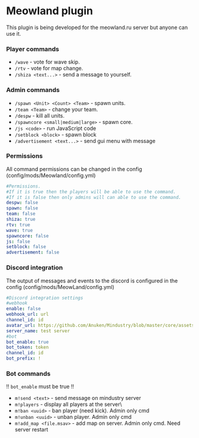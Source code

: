 # Meowland plugin

This plugin is being developed for the meowland.ru server but anyone can use it.

### Player commands

* `/wave` - vote for wave skip. 
* `/rtv` - vote for map change.
* `/shiza <text...>` - send a message to yourself. 

### Admin commands

* `/spawn <Unit> <Count> <Team>` - spawn units.
* `/team <Team>` - change your team.
* `/despw` - kill all units.
* `/spawncore <small|medium|large>` - spawn core.
* `/js <code>` - run JavaScript code
* `/setblock <block>` - spawn block 
* `/advertisement <text...>` - send gui menu with message

### Permissions

All command permissions can be changed in the config (config/mods/Meowland/config.yml)

```yml
#Permissions.
#If it is true then the players will be able to use the command.
#If it is false then only admins will can able to use the command.
despw: false
spawn: false
team: false
shiza: true
rtv: true
wave: true 
spawncore: false
js: false
setblock: false
advertisement: false
```

### Discord integration

The output of messages and events to the discord is configured in the config (config/mods/MeowLand/config.yml)
```yml
#Discord integration settings
#webhook
enable: false
webhook_url: url
channel_id: id
avatar_url: https://github.com/Anuken/Mindustry/blob/master/core/assets-raw/sprites/units/corvus.png?raw=true
server_name: test server
#bot
bot_enable: true
bot_token: token
channel_id: id
bot_prefix: !
```

### Bot commands

!! `bot_enable` must be true !!

* `m!send <text>` - send message on mindustry server
* `m!players` - display all players at the server\
* `m!ban <uuid>` - ban player (need kick). Admin only cmd
* `m!unban <uuid>` - unban player. Admin only cmd
* `m!add_map <file.msav>` - add map on server. Admin only cmd. Need server restart

